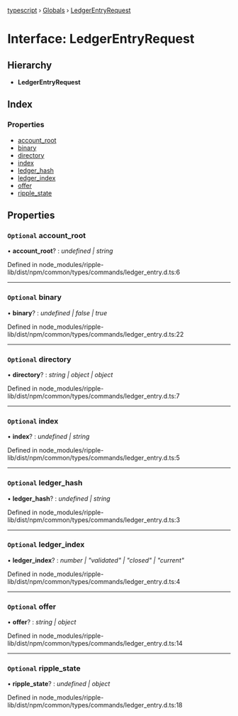 [typescript](../README.md) › [Globals](../globals.md) › [LedgerEntryRequest](ledgerentryrequest.md)

# Interface: LedgerEntryRequest

## Hierarchy

* **LedgerEntryRequest**

## Index

### Properties

* [account_root](ledgerentryrequest.md#optional-account_root)
* [binary](ledgerentryrequest.md#optional-binary)
* [directory](ledgerentryrequest.md#optional-directory)
* [index](ledgerentryrequest.md#optional-index)
* [ledger_hash](ledgerentryrequest.md#optional-ledger_hash)
* [ledger_index](ledgerentryrequest.md#optional-ledger_index)
* [offer](ledgerentryrequest.md#optional-offer)
* [ripple_state](ledgerentryrequest.md#optional-ripple_state)

## Properties

### `Optional` account_root

• **account_root**? : *undefined | string*

Defined in node_modules/ripple-lib/dist/npm/common/types/commands/ledger_entry.d.ts:6

___

### `Optional` binary

• **binary**? : *undefined | false | true*

Defined in node_modules/ripple-lib/dist/npm/common/types/commands/ledger_entry.d.ts:22

___

### `Optional` directory

• **directory**? : *string | object | object*

Defined in node_modules/ripple-lib/dist/npm/common/types/commands/ledger_entry.d.ts:7

___

### `Optional` index

• **index**? : *undefined | string*

Defined in node_modules/ripple-lib/dist/npm/common/types/commands/ledger_entry.d.ts:5

___

### `Optional` ledger_hash

• **ledger_hash**? : *undefined | string*

Defined in node_modules/ripple-lib/dist/npm/common/types/commands/ledger_entry.d.ts:3

___

### `Optional` ledger_index

• **ledger_index**? : *number | "validated" | "closed" | "current"*

Defined in node_modules/ripple-lib/dist/npm/common/types/commands/ledger_entry.d.ts:4

___

### `Optional` offer

• **offer**? : *string | object*

Defined in node_modules/ripple-lib/dist/npm/common/types/commands/ledger_entry.d.ts:14

___

### `Optional` ripple_state

• **ripple_state**? : *undefined | object*

Defined in node_modules/ripple-lib/dist/npm/common/types/commands/ledger_entry.d.ts:18

